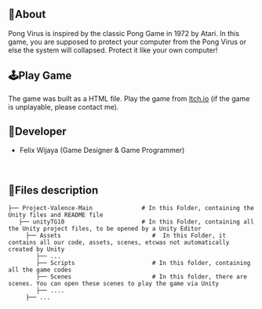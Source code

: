 ## 🔴About
Pong Virus is inspired by the classic Pong Game in 1972 by Atari. In this game, you are supposed to protect your computer from the Pong Virus or else the system will collapsed. Protect it like your own computer!
<br>

## 🕹️Play Game
The game was built as a HTML file. Play the game from [Itch.io](https://felixde-cat.itch.io/pong-virus) (if the game is unplayable, please contact me). 
<br>

## 👤Developer
- Felix Wijaya (Game Designer & Game Programmer)
<br>

## 📂Files description

```
├── Project-Valence-Main              # In this Folder, containing the Unity files and README file
   ├── unityTG10                      # In this Folder, containing all the Unity project files, to be opened by a Unity Editor
     ├── Assets                          #  In this Folder, it contains all our code, assets, scenes, etcwas not automatically created by Unity
        ├── ...
        ├── Scripts                      # In this folder, containing all the game codes
        ├── Scenes                       # In this folder, there are scenes. You can open these scenes to play the game via Unity
        ├── ....
     ├── ...
      
```
